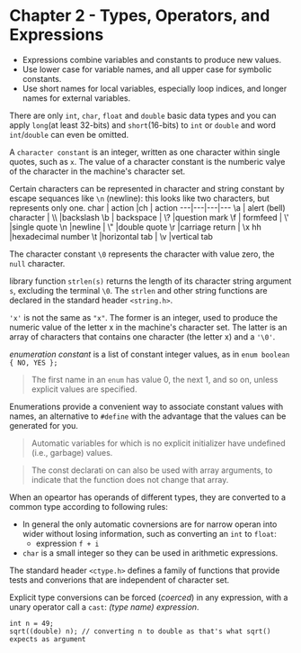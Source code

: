 # Chapter 2 - Types, Operators, and Expressions

- Expressions combine variables and constants to produce new values.
- Use lower case for variable names, and all upper case for symbolic constants.
- Use short names for local variables, especially loop indices, and longer names for external variables.

There are only `int`, `char`, `float` and `double` basic data types and you can apply `long`(at least 32-bits) and `short`(16-bits) to `int` or `double` and word `int`/`double` can even be omitted.

A `character constant` is an integer, written as one character within single quotes, such as `x`. The value of a character constant is the numberic valye of the character in the machine's character set.

Certain characters can be represented in character and string constant by escape sequances like `\n` (newline): this looks like two characters, but represents only one.
char | action |ch | action
---|---|---|---
\a | alert (bell) character | \\\ |backslash
\b | backspace | \\? |question mark
\f | formfeed | \\' |single quote
\n |newline | \\" |double quote
\r |carriage return | \x hh |hexadecimal number
\t |horizontal tab | \v |vertical tab
<br>

The character constant `\0` represents the character with value zero, the `null` character.

library function `strlen(s)` returns the length of its character string argument `s`, excluding the terminal `\0`. The `strlen` and other string functions are declared in the standard header `<string.h>`.

`'x'` is not the same as `"x"`. The former is an integer, used to produce the numeric value of the letter x in the machine's character set. The latter is an array of characters that contains one character (the letter x) and a `'\0'`.

_enumeration constant_ is a list of constant integer values, as in ```enum boolean { NO, YES };```

> The first name in an `enum` has value 0, the next 1, and so on, unless explicit values are specified.

Enumerations provide a convenient way to associate constant values with names, an alternative to `#define` with the advantage that the values can be generated for you.

> Automatic variables for which is no explicit initializer have undefined (i.e., garbage) values.

> The const declarati on can also be used with array arguments, to indicate that the function does not change that array.

When an opeartor has operands of different types, they are converted to a common type according to following rules:

- In general the only automatic covnersions are for narrow operan into wider without losing information, such as converting an `int` to `float`:
    - expression `f + i`
- `char` is a small integer so they can be used in arithmetic expressions.

The standard header `<ctype.h>` defines a family of functions that provide tests and converions that are independent of character set.

Explicit type conversions can be forced (_coerced_) in any expression, with a unary operator call a `cast`: _(type name) expression_.

```
int n = 49;
sqrt((double) n); // converting n to double as that's what sqrt() expects as argument
```

